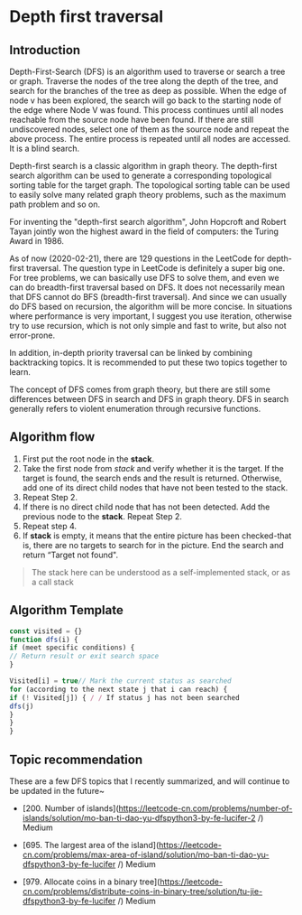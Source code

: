 # Depth first traversal

## Introduction

Depth-First-Search (DFS) is an algorithm used to traverse or search a tree or graph. Traverse the nodes of the tree along the depth of the tree, and search for the branches of the tree as deep as possible. When the edge of node v has been explored, the search will go back to the starting node of the edge where Node V was found. This process continues until all nodes reachable from the source node have been found. If there are still undiscovered nodes, select one of them as the source node and repeat the above process. The entire process is repeated until all nodes are accessed. It is a blind search.

Depth-first search is a classic algorithm in graph theory. The depth-first search algorithm can be used to generate a corresponding topological sorting table for the target graph. The topological sorting table can be used to easily solve many related graph theory problems, such as the maximum path problem and so on.

For inventing the "depth-first search algorithm", John Hopcroft and Robert Tayan jointly won the highest award in the field of computers: the Turing Award in 1986.

As of now (2020-02-21), there are 129 questions in the LeetCode for depth-first traversal. The question type in LeetCode is definitely a super big one. For tree problems, we can basically use DFS to solve them, and even we can do breadth-first traversal based on DFS. It does not necessarily mean that DFS cannot do BFS (breadth-first traversal). And since we can usually do DFS based on recursion, the algorithm will be more concise. In situations where performance is very important, I suggest you use iteration, otherwise try to use recursion, which is not only simple and fast to write, but also not error-prone.

In addition, in-depth priority traversal can be linked by combining backtracking topics. It is recommended to put these two topics together to learn.

The concept of DFS comes from graph theory, but there are still some differences between DFS in search and DFS in graph theory. DFS in search generally refers to violent enumeration through recursive functions.

## Algorithm flow

1. First put the root node in the **stack**.
2. Take the first node from _stack_ and verify whether it is the target. If the target is found, the search ends and the result is returned. Otherwise, add one of its direct child nodes that have not been tested to the stack.
3. Repeat Step 2.
4. If there is no direct child node that has not been detected. Add the previous node to the **stack**. Repeat Step 2.
5. Repeat step 4.
6. If **stack** is empty, it means that the entire picture has been checked-that is, there are no targets to search for in the picture. End the search and return “Target not found".

> The stack here can be understood as a self-implemented stack, or as a call stack

## Algorithm Template

```js
const visited = {}
function dfs(i) {
if (meet specific conditions) {
// Return result or exit search space
}

Visited[i] = true// Mark the current status as searched
for (according to the next state j that i can reach) {
if (! Visited[j]) { / / If status j has not been searched
dfs(j)
}
}
}
```

## Topic recommendation

These are a few DFS topics that I recently summarized, and will continue to be updated in the future~

- [200. Number of islands](https://leetcode-cn.com/problems/number-of-islands/solution/mo-ban-ti-dao-yu-dfspython3-by-fe-lucifer-2 /) Medium

- [695. The largest area of the island](https://leetcode-cn.com/problems/max-area-of-island/solution/mo-ban-ti-dao-yu-dfspython3-by-fe-lucifer /) Medium
- [979. Allocate coins in a binary tree](https://leetcode-cn.com/problems/distribute-coins-in-binary-tree/solution/tu-jie-dfspython3-by-fe-lucifer /) Medium
